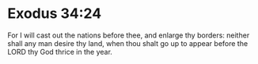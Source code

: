 # Exodus 34:24

For I will cast out the nations before thee, and enlarge thy borders: neither shall any man desire thy land, when thou shalt go up to appear before the LORD thy God thrice in the year.